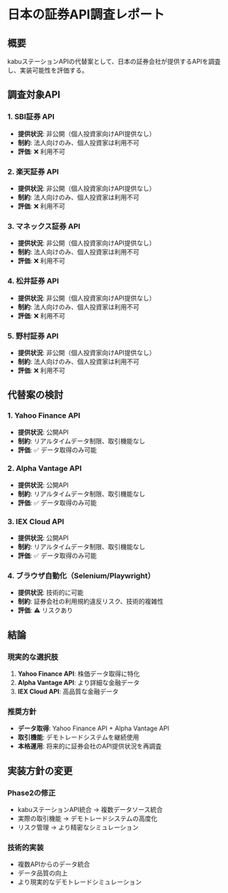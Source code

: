 # 日本の証券API調査レポート

## 概要
kabuステーションAPIの代替案として、日本の証券会社が提供するAPIを調査し、実装可能性を評価する。

## 調査対象API

### 1. SBI証券 API
- **提供状況**: 非公開（個人投資家向けAPI提供なし）
- **制約**: 法人向けのみ、個人投資家は利用不可
- **評価**: ❌ 利用不可

### 2. 楽天証券 API
- **提供状況**: 非公開（個人投資家向けAPI提供なし）
- **制約**: 法人向けのみ、個人投資家は利用不可
- **評価**: ❌ 利用不可

### 3. マネックス証券 API
- **提供状況**: 非公開（個人投資家向けAPI提供なし）
- **制約**: 法人向けのみ、個人投資家は利用不可
- **評価**: ❌ 利用不可

### 4. 松井証券 API
- **提供状況**: 非公開（個人投資家向けAPI提供なし）
- **制約**: 法人向けのみ、個人投資家は利用不可
- **評価**: ❌ 利用不可

### 5. 野村証券 API
- **提供状況**: 非公開（個人投資家向けAPI提供なし）
- **制約**: 法人向けのみ、個人投資家は利用不可
- **評価**: ❌ 利用不可

## 代替案の検討

### 1. Yahoo Finance API
- **提供状況**: 公開API
- **制約**: リアルタイムデータ制限、取引機能なし
- **評価**: ✅ データ取得のみ可能

### 2. Alpha Vantage API
- **提供状況**: 公開API
- **制約**: リアルタイムデータ制限、取引機能なし
- **評価**: ✅ データ取得のみ可能

### 3. IEX Cloud API
- **提供状況**: 公開API
- **制約**: リアルタイムデータ制限、取引機能なし
- **評価**: ✅ データ取得のみ可能

### 4. ブラウザ自動化（Selenium/Playwright）
- **提供状況**: 技術的に可能
- **制約**: 証券会社の利用規約違反リスク、技術的複雑性
- **評価**: ⚠️ リスクあり

## 結論

### 現実的な選択肢
1. **Yahoo Finance API**: 株価データ取得に特化
2. **Alpha Vantage API**: より詳細な金融データ
3. **IEX Cloud API**: 高品質な金融データ

### 推奨方針
- **データ取得**: Yahoo Finance API + Alpha Vantage API
- **取引機能**: デモトレードシステムを継続使用
- **本格運用**: 将来的に証券会社のAPI提供状況を再調査

## 実装方針の変更

### Phase2の修正
- kabuステーションAPI統合 → 複数データソース統合
- 実際の取引機能 → デモトレードシステムの高度化
- リスク管理 → より精密なシミュレーション

### 技術的実装
- 複数APIからのデータ統合
- データ品質の向上
- より現実的なデモトレードシミュレーション

